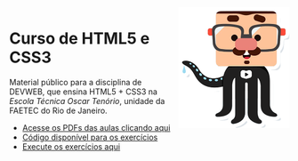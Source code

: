 <img src="imagens/mascote.png" style="width:200px; display:block; float:right;">

# Curso de HTML5 e CSS3

Material público para a disciplina de DEVWEB, que ensina HTML5 + CSS3 na *Escola Técnica Oscar Tenório*, unidade da FAETEC do Rio de Janeiro.

* [Acesse os PDFs das aulas clicando aqui](https://github.com/gustavoguanabara/html-css/tree/master/aulas-pdf)
* [Código disponível para os exercícios](https://github.com/gustavoguanabara/html-css/tree/master/exercicios)
* [Execute os exercícios aqui](https://gustavoguanabara.github.io/html-css/exercicios/)
